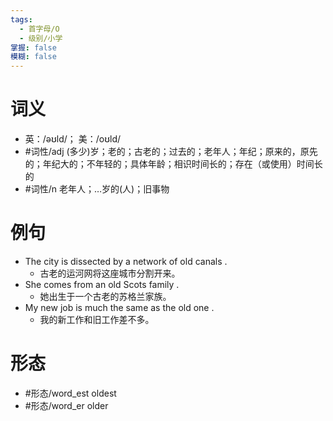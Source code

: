```yaml
---
tags:
  - 首字母/O
  - 级别/小学
掌握: false
模糊: false
---
```

# 词义
- 英：/əʊld/； 美：/oʊld/
- #词性/adj  (多少)岁；老的；古老的；过去的；老年人；年纪；原来的，原先的；年纪大的；不年轻的；具体年龄；相识时间长的；存在（或使用）时间长的
- #词性/n  老年人；…岁的(人)；旧事物
# 例句
- The city is dissected by a network of old canals .
	- 古老的运河网将这座城市分割开来。
- She comes from an old Scots family .
	- 她出生于一个古老的苏格兰家族。
- My new job is much the same as the old one .
	- 我的新工作和旧工作差不多。
# 形态
- #形态/word_est oldest
- #形态/word_er older
